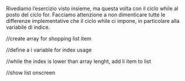 Rivediamo l’esercizio visto insieme, ma questa volta con il ciclo while al posto del ciclo for.
Facciamo attenzione a non dimenticare tutte le differenze implementative che il ciclo while ci impone, in particolare alla variabile di indice.

//create array for shopping list item

//define  a i variable for index usage

//while the index is lower than array lenght, add li item to list

//show list onscreen